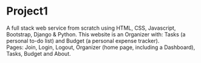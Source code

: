 # Project1
A full stack web service from scratch using HTML, CSS, Javascript, Bootstrap, Django & Python.
This website is an Organizer with: Tasks (a personal to-do list) and Budget (a personal expense tracker).  
Pages: Join, Login, Logout, Organizer (home page, including a Dashboard), Tasks, Budget and About.
